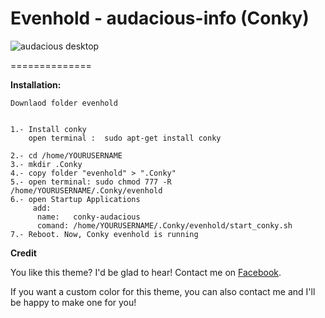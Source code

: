 Evenhold - audacious-info (Conky)
=========================





![audacious desktop](https://lh4.googleusercontent.com/-RnQONGv0VVs/VFeg0waj08I/AAAAAAAAAis/IDU8Q0efS04/w1118-h699-no/evenhold%2B-%2Bdesktop%2B-%2Baudacious.png)



==============

<b>Installation:</b>

    Downlaod folder evenhold

    
    1.- Install conky 
        open terminal :  sudo apt-get install conky 
    
    2.- cd /home/YOURUSERNAME
    3.- mkdir .Conky 
    4.- copy folder "evenhold" > ".Conky"
    5.- open terminal: sudo chmod 777 -R /home/YOURUSERNAME/.Conky/evenhold
    6.- open Startup Applications
         add:
          name:   conky-audacious
          comand: /home/YOURUSERNAME/.Conky/evenhold/start_conky.sh
    7.- Reboot. Now, Conky evenhold is running


<b>Credit</b>



You like this theme? I'd be glad to hear! Contact me on [Facebook](https://twitter.com/jfvictorio).

If you want a custom color for this theme, you can also contact me and I'll be happy to make one for you!
